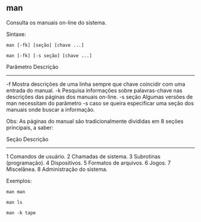 ## man

Consulta os manuais on-line do sistema. 

Sintaxe: 

	man [-fk] [seção] [chave ...]

	man [-fk] [-s seção] [chave ...]

Parâmetro Descrição
--------- ---------
-f        Mostra descrições de uma linha sempre que
          chave coincidir com uma entrada do manual.
-k        Pesquisa informações sobre palavras-chave nas
          descrições das páginas dos manuais on-line.
-s seção  Algumas versões de man necessitam do
          parâmetro -s caso se queira especificar uma
          seção dos manuais onde buscar a informação.

Obs: As páginas do manual são tradicionalmente divididas em 8
seções principais, a saber:

Seção Descrição
----- ---------
1     Comandos de usuário.
2     Chamadas de sistema.
3     Subrotinas (programação).
4     Dispositivos.
5     Formatos de arquivos.
6     Jogos.
7     Miscelânea.
8     Administração do sistema.

Exemplos:

	man man

	man ls

	man -k tape

